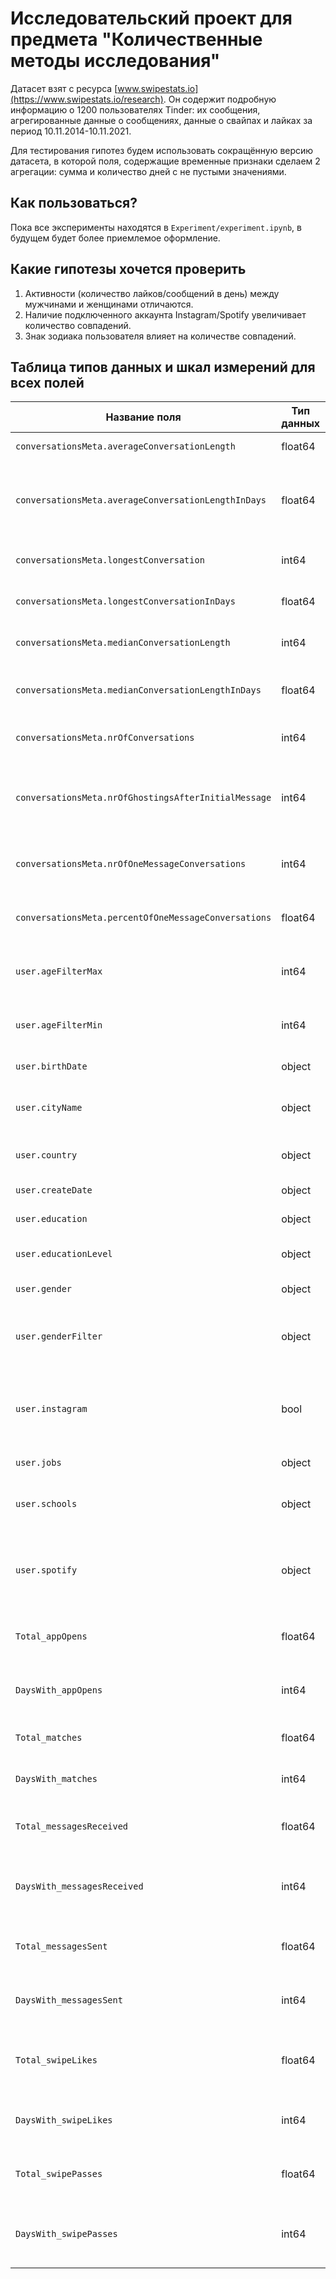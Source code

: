 # Исследовательский проект для предмета "Количественные методы исследования"

Датасет взят с ресурса [www.swipestats.io](https://www.swipestats.io/research). Он содержит подробную информацию о 1200 пользователях Tinder: их сообщения, агрегированные данные о сообщениях, данные о свайпах и лайках за период 10.11.2014-10.11.2021. 

Для тестирования гипотез будем использовать сокращённую версию датасета, в которой поля, содержащие временные признаки сделаем 2 агрегации: сумма и количество дней с не пустыми значениями.

## Как пользоваться?
Пока все эксперименты находятся в `Experiment/experiment.ipynb`, в будущем будет более приемлемое оформление.

## Какие гипотезы хочется проверить

1. Активности (количество лайков/сообщений в день) между мужчинами и женщинами отличаются.
2. Наличие подключенного аккаунта Instagram/Spotify увеличивает количество совпадений.
3. Знак зодиака пользователя влияет на количестве совпадений.


## Таблица типов данных и шкал измерений для всех полей

| Название поля                                               | Тип данных | Шкала измерения | Пояснение                                                                                                              |
|-------------------------------------------------------------|------------|-----------------|------------------------------------------------------------------------------------------------------------------------|
| `conversationsMeta.averageConversationLength`               | float64    | Относительная   | Средняя длина разговоров.                                 |
| `conversationsMeta.averageConversationLengthInDays`         | float64    | Относительная   | Средняя длина разговоров в днях, показывает длительность общения.                                                       |
| `conversationsMeta.longestConversation`                     | int64      | Относительная   | Длина самого долгого разговора.                               |
| `conversationsMeta.longestConversationInDays`               | float64    | Относительная   | Самый долгий разговор в днях.                                          |
| `conversationsMeta.medianConversationLength`                | int64      | Относительная   | Медианная длина разговоров.                                          |
| `conversationsMeta.medianConversationLengthInDays`          | float64    | Относительная   | Медианная длина разговоров в днях.                                        |
| `conversationsMeta.nrOfConversations`                       | int64      | Относительная   | Общее количество разговоров.                                  |
| `conversationsMeta.nrOfGhostingsAfterInitialMessage`        | int64      | Относительная   | Количество случаев, когда после первого сообщения не последовало ответа.   |
| `conversationsMeta.nrOfOneMessageConversations`             | int64      | Относительная   | Количество разговоров с одним сообщением.                                |
| `conversationsMeta.percentOfOneMessageConversations`        | float64    | Относительная   | Процент разговоров с одним сообщением.                   |
| `user.ageFilterMax`                                         | int64      | Относительная   | Максимальный возраст интереса пользователя.                        |
| `user.ageFilterMin`                                         | int64      | Относительная   | Минимальный возраст интереса пользователя.                         |
| `user.birthDate`                                            | object     | Интервальная    | Дата рождения пользователя.                                                         |
| `user.cityName`                                             | object     | Номинальная     | Название города проживания пользователя.                                   |
| `user.country`                                              | object     | Номинальная     | Страна проживания пользователя.                                        |
| `user.createDate`                                           | object     | Интервальная    | Дата создания профиля.                                             |
| `user.education`                                            | object     | Номинальная     | Уровень образования.                                        |
| `user.educationLevel`                                       | object     | Порядковая      | Уровень достигнутого образования.             |
| `user.gender`                                               | object     | Номинальная     | Пол пользователя.                                                 |
| `user.genderFilter`                                         | object     | Номинальная     | Пол, на который пользователь настроен фильтр.                                   |
| `user.instagram`                                            | bool       | Номинальная     | Наличие подключения к Instagram, бинарная переменная (да/нет).                                                         |
| `user.jobs`                                                 | object     | Номинальная     | Работа пользователя.                                        |
| `user.schools`                                              | object     | Номинальная     | Школы, которые посещал пользователь.                   |
| `user.spotify`                                              | object     | Номинальная     | Статус подключения к Spotify, бинарная переменная (да/нет).                                                            |
| `Total_appOpens`                                            | float64    | Относительная   | Общее количество открытий приложения.                              |
| `DaysWith_appOpens`                                         | int64      | Относительная   | Количество дней, когда приложение было открыто.                                |
| `Total_matches`                                             | float64    | Относительная   | Общее количество совпадений.                          |
| `DaysWith_matches`                                          | int64      | Относительная   | Количество дней с совпадениями.                          |
| `Total_messagesReceived`                                    | float64    | Относительная   | Общее количество полученных сообщений.                    |
| `DaysWith_messagesReceived`                                 | int64      | Относительная   | Количество дней, когда пользователь получал сообщения.                          |
| `Total_messagesSent`                                        | float64    | Относительная   | Общее количество отправленных сообщений.                         |
| `DaysWith_messagesSent`                                     | int64      | Относительная   | Количество дней, когда отправлялись сообщения.                  |
| `Total_swipeLikes`                                          | float64    | Относительная   | Общее количество лайков, выданных пользователем.     |
| `DaysWith_swipeLikes`                                       | int64      | Относительная   | Количество дней, когда пользователь ставил лайки.                     |
| `Total_swipePasses`                                         | float64    | Относительная   | Общее количество отказов/пропусков.                               |
| `DaysWith_swipePasses`                                      | int64      | Относительная   | Количество дней, когда пользователь делал свайпы влево.                          |
